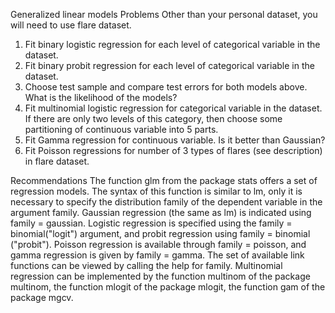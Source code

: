 Generalized linear models
Problems
Other than your personal dataset, you will need to use flare dataset.
1. Fit binary logistic regression for each level of categorical variable in the dataset.
2. Fit binary probit regression for each level of categorical variable in the dataset.
3. Choose test sample and compare test errors for both models above. What is the likelihood
of the models?
4. Fit multinomial logistic regression for categorical variable in the dataset. If there are only
two levels of this category, then choose some partitioning of continuous variable into 5
parts.
5. Fit Gamma regression for continuous variable. Is it better than Gaussian?
6. Fit Poisson regressions for number of 3 types of flares (see description) in flare dataset.


Recommendations
The function glm from the package stats offers a set of regression models. The syntax of this
function is similar to lm, only it is necessary to specify the distribution family of the dependent
variable in the argument family. Gaussian regression (the same as lm) is indicated using family
= gaussian. Logistic regression is specified using the family = binomial("logit") argument,
and probit regression using family = binomial ("probit"). Poisson regression is available
through family = poisson, and gamma regression is given by family = gamma. The set of
available link functions can be viewed by calling the help for family. Multinomial regression
can be implemented by the function multinom of the package multinom, the function mlogit
of the package mlogit, the function gam of the package mgcv.